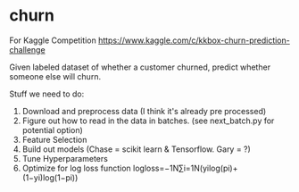 # churn
For Kaggle Competition
https://www.kaggle.com/c/kkbox-churn-prediction-challenge 

Given labeled dataset of whether a customer churned, predict whether someone else will churn. 


Stuff we need to do:
  1. Download and preprocess data (I think it's already pre processed)
  2. Figure out how to read in the data in batches. (see next_batch.py for potential option)
  3. Feature Selection
  4. Build out models (Chase = scikit learn & Tensorflow. Gary = ?)
  5. Tune Hyperparameters
  6. Optimize for log loss function
     logloss=−1N∑i=1N(yilog(pi)+(1−yi)log(1−pi))
  
  
